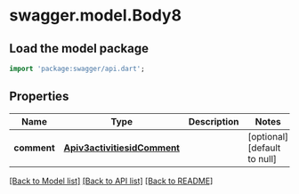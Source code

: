 # swagger.model.Body8

## Load the model package
```dart
import 'package:swagger/api.dart';
```

## Properties
Name | Type | Description | Notes
------------ | ------------- | ------------- | -------------
**comment** | [**Apiv3activitiesidComment**](Apiv3activitiesidComment.md) |  | [optional] [default to null]

[[Back to Model list]](../README.md#documentation-for-models) [[Back to API list]](../README.md#documentation-for-api-endpoints) [[Back to README]](../README.md)


